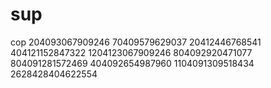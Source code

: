 # sup
cop
204093067909246 70409579629037 20412446768541 404121152847322 1204123067909246 804092920471077 804091281572469 404092654987960 1104091309518434 2628428404622554
